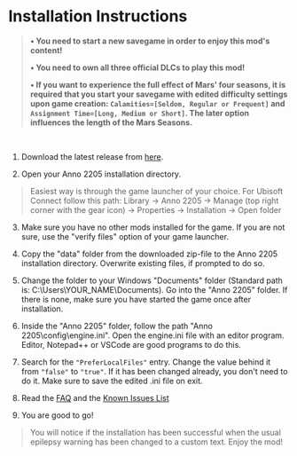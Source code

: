 # Installation Instructions

> **&#x2022; You need to start a new savegame in order to enjoy this mod's content!**
>
> **&#x2022; You need to own all three official DLCs to play this mod!**
>
> **&#x2022; If you want to experience the full effect of Mars' four seasons, it is required that you start your savegame with edited difficulty settings upon game creation: `Calamities=[Seldom, Regular or Frequent]` and `Assignment Time=[Long, Medium or Short]`. The later option influences the length of the Mars Seasons.**
<br>

1. Download the latest release from [here](https://drive.google.com/file/d/1ieKBR05wj9faAGwwROIFxkLX25pu4hqw/view?usp=sharing).

2. Open your Anno 2205 installation directory.
> Easiest way is through the game launcher of your choice. For Ubisoft Connect follow this path: Library -> Anno 2205 -> Manage (top right corner with the gear icon) -> Properties -> Installation -> Open folder
3. Make sure you have no other mods installed for the game. If you are not sure, use the "verify files" option of your game launcher.

4. Copy the "data" folder from the downloaded zip-file to the Anno 2205 installation directory. Overwrite existing files, if prompted to do so.

5. Change the folder to your Windows "Documents" folder (Standard path is: C:\Users\YOUR_NAME\Documents). Go into the "Anno 2205" folder. If there is none, make sure you have started the game once after installation.

6. Inside the "Anno 2205" folder, follow the path "Anno 2205\config\engine.ini". Open the engine.ini file with an editor program. Editor, Notepad++ or VSCode are good programs to do this.

7. Search for the `"PreferLocalFiles"` entry. Change the value behind it from `"false"` to `"true"`. If it has been changed already, you don't need to do it. Make sure to save the edited .ini file on exit.

8. Read the [FAQ](/en/Anno2205/FAQ.md) and the [Known Issues List](/en/Anno2205/KnownIssues.md)

9. You are good to go!
> You will notice if the installation has been successful when the usual epilepsy warning has been changed to a custom text. Enjoy the mod!